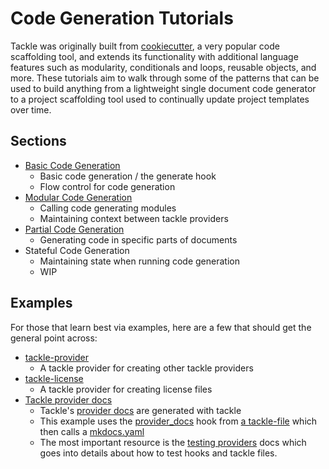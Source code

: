 # Code Generation Tutorials

Tackle was originally built from [cookiecutter](https://github.com/cookiecutter/cookiecutter), a very popular code scaffolding tool, and extends its functionality with additional language features such as modularity, conditionals and loops, reusable objects, and more. These tutorials aim to walk through some of the patterns that can be used to build anything from a lightweight single document code generator to a project scaffolding tool used to continually update project templates over time.

## Sections

- [Basic Code Generation](basics.md)
    - Basic code generation / the generate hook
    - Flow control for code generation
- [Modular Code Generation](modular.md)
    - Calling code generating modules
    - Maintaining context between tackle providers
- [Partial Code Generation](partial.md)
    - Generating code in specific parts of documents
- Stateful Code Generation
    - Maintaining state when running code generation
    - WIP

## Examples

For those that learn best via examples, here are a few that should get the general point across:

- [tackle-provider](https://github.com/robcxyz/tackle-provider)
    - A tackle provider for creating other tackle providers
- [tackle-license](https://github.com/robcxyz/tackle-license)
    - A tackle provider for creating license files
- [Tackle provider docs](https://github.com/robcxyz/tackle/blob/main/docs/docs-gen.yaml)
    - Tackle's [provider docs](https://robcxyz.github.io/tackle/creating-providers/#autogenerated-docs) are generated with tackle
    - This example uses the [provider_docs](../../providers/Tackle/provider_docs.md) hook from [a tackle-file](https://github.com/robcxyz/tackle/blob/main/docs/docs-gen.yaml) which then calls a [mkdocs.yaml](https://github.com/robcxyz/tackle/blob/main/mkdocs.tackle.yml#L109)
    - The most important resource is the [testing providers](../../testing-providers.md) docs which goes into details about how to test hooks and tackle files.

